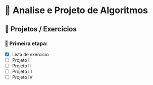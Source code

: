 # 🫧 Analise e Projeto de Algoritmos
## 📌 Projetos / Exercícios
### 🧱 Primeira etapa:
- [x] Lista de exercício
- [ ] Projeto I
- [ ] Projeto II
- [ ] Projeto III
- [ ] Projeto IV
